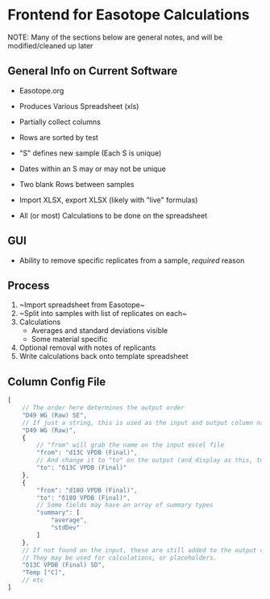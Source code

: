 # Frontend for Easotope Calculations

NOTE: Many of the sections below are general notes, and will be modified/cleaned up later

## General Info on Current Software
- Easotope.org
- Produces Various Spreadsheet (xls)
- Partially collect columns
- Rows are sorted by test
- "S" defines new sample (Each S is unique)
- Dates within an S may or may not be unique
- Two blank Rows between samples

- Import XLSX, export XLSX (likely with "live" formulas)
- All (or most) Calculations to be done on the spreadsheet

## GUI 
- Ability to remove specific replicates from a sample, *required* reason

## Process
1. ~Import spreadsheet from Easotope~
2. ~Split into samples with list of replicates on each~
3. Calculations
    - Averages and standard deviations visible
    - Some material specific
4. Optional removal with notes of replicants
5. Write calculations back onto template spreadsheet


## Column Config File
```js
[
    // The order here determines the output order
    "D49 WG (Raw) SE",
    // If just a string, this is used as the input and output column name
    "D49 WG (Raw)",
    {
        // "from" will grab the name on the input excel file
        "from": "d13C VPDB (Final)",
        // And change it to "to" on the output (and display as this, too)
        "to": "δ13C VPDB (Final)"
    },
    {
        "from": "d18O VPDB (Final)",
        "to": "δ18O VPDB (Final)",
        // Some fields may have an array of summary types
        "summary": [
            "average",
            "stdDev"
        ]
    },
    // If not found on the input, these are still added to the output columns.
    // They may be used for calculations, or placeholders.
    "δ13C VPDB (Final) SD",
    "Temp [°C]",
    // etc
]
```